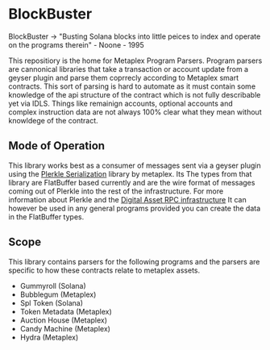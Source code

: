 # BlockBuster

BlockBuster -> "Busting Solana blocks into little peices to index and operate on the programs therein" - Noone - 1995

This repositiory is the home for Metaplex Program Parsers. Program parsers are cannonical libraries that take a transaction or account update from a geyser plugin and parse them coprrecly according to Metaplex smart contracts. This sort of parsing is hard to automate as it must contain some knowledge of the api structure of the contract which is not fully describable yet via IDLS. Things like remainign accounts, optional accounts and complex instruction data are not always 100% clear what they mean without knowldege of the contract. 

## Mode of Operation
This library works best as a consumer of messages sent via a geyser plugin using the [Plerkle Serialization](https://github.com/metaplex-foundation/digital-asset-validator-plugin) library by metaplex. Its 
The types from that library are FlatBuffer based currently and are the wire format of messages coming out of Plerkle into the rest of the infrastructure.
For more information about Plerkle and the [Digital Asset RPC infrastructure](https://github.com/metaplex-foundation/digital-asset-validator-plugin) It can however be used in any general programs provided you can create the data in the FlatBuffer types.

## Scope

This library contains parsers for the following programs and the parsers are specific to how these contracts relate to metaplex assets.

* Gummyroll (Solana)
* Bubblegum (Metaplex)
* Spl Token (Solana)
* Token Metadata (Metaplex)
* Auction House (Metaplex)
* Candy Machine (Metaplex)
* Hydra (Metaplex)
